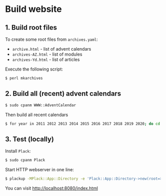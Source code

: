 # Build website
## 1. Build root files
To create some root files from `archives.yaml`:
- `archive.html` - list of advent calendars
- `archives-AZ.html` - list of modules 
- `archives-Yd.html` - list of articles

Execute the following script:
```bash
$ perl mkarchives
```

## 2. Build all (recent) advent calendars
```bash
$ sudo cpanm WWW::AdventCalendar
```

Then build all recent calendars
```bash
$ for year in 2011 2012 2013 2014 2015 2016 2017 2018 2019 2020; do cd $year && advcal -c advent.ini -o `pwd` && cd ..; done
```

## 3. Test (locally)
Install `Plack`:
```bash
$ sudo cpanm Plack
```

Start HTTP webserver in one line:
```bash
$ plackup -MPlack::App::Directory -e 'Plack::App::Directory->new(root=>".");' -p 8080
```

You can visit [http://localhost:8080/index.html](http://localhost:8080/index.html)

